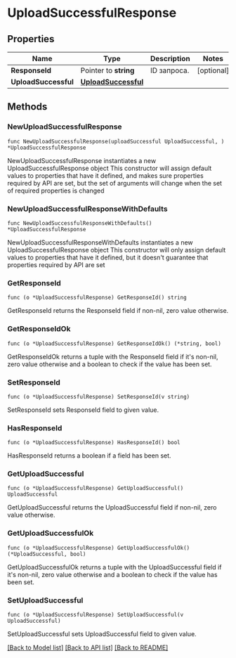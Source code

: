 # UploadSuccessfulResponse

## Properties

Name | Type | Description | Notes
------------ | ------------- | ------------- | -------------
**ResponseId** | Pointer to **string** | ID запроса. | [optional] 
**UploadSuccessful** | [**UploadSuccessful**](UploadSuccessful.md) |  | 

## Methods

### NewUploadSuccessfulResponse

`func NewUploadSuccessfulResponse(uploadSuccessful UploadSuccessful, ) *UploadSuccessfulResponse`

NewUploadSuccessfulResponse instantiates a new UploadSuccessfulResponse object
This constructor will assign default values to properties that have it defined,
and makes sure properties required by API are set, but the set of arguments
will change when the set of required properties is changed

### NewUploadSuccessfulResponseWithDefaults

`func NewUploadSuccessfulResponseWithDefaults() *UploadSuccessfulResponse`

NewUploadSuccessfulResponseWithDefaults instantiates a new UploadSuccessfulResponse object
This constructor will only assign default values to properties that have it defined,
but it doesn't guarantee that properties required by API are set

### GetResponseId

`func (o *UploadSuccessfulResponse) GetResponseId() string`

GetResponseId returns the ResponseId field if non-nil, zero value otherwise.

### GetResponseIdOk

`func (o *UploadSuccessfulResponse) GetResponseIdOk() (*string, bool)`

GetResponseIdOk returns a tuple with the ResponseId field if it's non-nil, zero value otherwise
and a boolean to check if the value has been set.

### SetResponseId

`func (o *UploadSuccessfulResponse) SetResponseId(v string)`

SetResponseId sets ResponseId field to given value.

### HasResponseId

`func (o *UploadSuccessfulResponse) HasResponseId() bool`

HasResponseId returns a boolean if a field has been set.

### GetUploadSuccessful

`func (o *UploadSuccessfulResponse) GetUploadSuccessful() UploadSuccessful`

GetUploadSuccessful returns the UploadSuccessful field if non-nil, zero value otherwise.

### GetUploadSuccessfulOk

`func (o *UploadSuccessfulResponse) GetUploadSuccessfulOk() (*UploadSuccessful, bool)`

GetUploadSuccessfulOk returns a tuple with the UploadSuccessful field if it's non-nil, zero value otherwise
and a boolean to check if the value has been set.

### SetUploadSuccessful

`func (o *UploadSuccessfulResponse) SetUploadSuccessful(v UploadSuccessful)`

SetUploadSuccessful sets UploadSuccessful field to given value.



[[Back to Model list]](../README.md#documentation-for-models) [[Back to API list]](../README.md#documentation-for-api-endpoints) [[Back to README]](../README.md)


